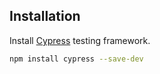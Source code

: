 ## Installation

Install [Cypress](https://learn.cypress.io/testing-your-first-application/installing-cypress-and-writing-your-first-test) testing framework.

```bash
npm install cypress --save-dev
```
